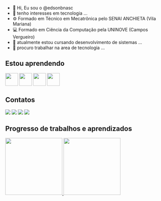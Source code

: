 - 👋 Hi, Eu sou o @edsonbnasc
- 👀 tenho interesses em tecnologia ...
- ⚙️ Formado em Técnico em Mecatrônica pelo SENAI ANCHIETA (Vila Mariana)
- 💻 Formado em Ciência da Computação pela UNINOVE (Campos Vergueiro)
- 🌱 atualmente estou cursando desenvolvimento de sistemas  ...
- 💞️ procuro trabalhar na area de tecnologia ...


## Estou aprendendo
<div>
<img src="https://cdn.jsdelivr.net/gh/devicons/devicon/icons/java/java-original.svg" width="40" height="40"/> 
<img src="https://cdn.jsdelivr.net/gh/devicons/devicon/icons/javascript/javascript-original.svg" width="40" height="40"/>
<img src="https://cdn.jsdelivr.net/gh/devicons/devicon/icons/html5/html5-original-wordmark.svg" width="40" height="40"/>
<img src="https://cdn.jsdelivr.net/gh/devicons/devicon/icons/visualstudio/visualstudio-plain-wordmark.svg" width="40" height="40"/>
</div>


## Contatos 
<div>
<a href="https://www.youtube.com/edsonedoog" target="_blank"><img src="https://img.shields.io/badge/YouTube-FF0000?style=for-the-badge&logo=youtube&logoColor=white" target="_blank"></a>
<a href="https://instagram.com/" target="_blank"><img src="https://img.shields.io/badge/-Instagram-%23E4405F?style=for-the-badge&logo=instagram&logoColor=white" target="_blank"></a>
<a href = "mailto:edsonbnasc@uninove.edu.br"><img src="https://img.shields.io/badge/Gmail-D14836?style=for-the-badge&logo=gmail&logoColor=white" target="_blank"></a>
<a href="https://www.linkedin.com/in/edsonbnasc" target="_blank"><img src="https://img.shields.io/badge/-LinkedIn-%230077B5?style=for-the-badge&logo=linkedin&logoColor=white" target="_blank"></a>   
</div>


## Progresso de trabalhos e aprendizados
<div>
<a href="https://github.com/edsonbnasc">
<img height="180em" src="https://github-readme-stats.vercel.app/api/top-langs/?username=edsonbnasc&layout=compact&langs_count=7&theme=dracula"/>
<img height="180em" src="https://github-readme-stats.vercel.app/api?username=edsonbnasc&show_icons=true&theme=dracula&include_all_commits=true&count_private=true"/>
</div>
<!---
edsonbnasc/edsonbnasc is a ✨ special ✨ repository because its `README.md` (this file) appears on your GitHub profile.
You can click the Preview link to take a look at your changes.
--->
